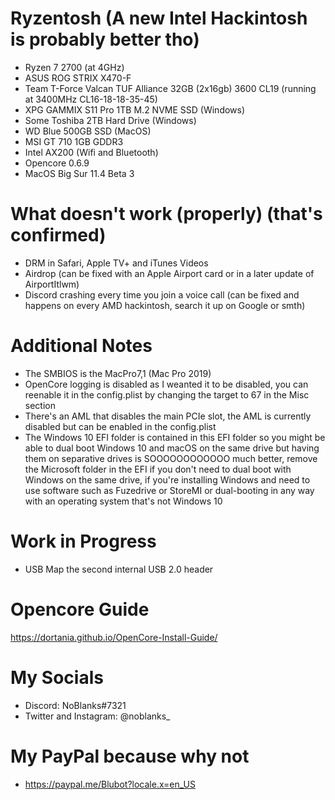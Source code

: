 # Ryzentosh (A new Intel Hackintosh is probably better tho)

- Ryzen 7 2700 (at 4GHz)
- ASUS ROG STRIX X470-F
- Team T-Force Valcan TUF Alliance 32GB (2x16gb) 3600 CL19 (running at 3400MHz CL16-18-18-35-45)
- XPG GAMMIX S11 Pro 1TB M.2 NVME SSD (Windows)
- Some Toshiba 2TB Hard Drive (Windows)
- WD Blue 500GB SSD (MacOS)
- MSI GT 710 1GB GDDR3
- Intel AX200 (Wifi and Bluetooth)
- Opencore 0.6.9
- MacOS Big Sur 11.4 Beta 3

# What doesn't work (properly) (that's confirmed)

- DRM in Safari, Apple TV+ and iTunes Videos
- Airdrop (can be fixed with an Apple Airport card or in a later update of AirportItlwm)
- Discord crashing every time you join a voice call (can be fixed and happens on every AMD hackintosh, search it up on Google or smth)

# Additional Notes
- The SMBIOS is the MacPro7,1 (Mac Pro 2019)
- OpenCore logging is disabled as I weanted it to be disabled, you can reenable it in the config.plist by changing the target to 67 in the Misc section
- There's an AML that disables the main PCIe slot, the AML is currently disabled but can be enabled in the config.plist
- The Windows 10 EFI folder is contained in this EFI folder so you might be able to dual boot Windows 10 and macOS on the same drive but having them on separative drives is SOOOOOOOOOOOO much better, remove the Microsoft folder in the EFI if you don't need to dual boot with Windows on the same drive, if you're installing Windows and need to use software such as Fuzedrive or StoreMI or dual-booting in any way with an operating system that's not Windows 10

# Work in Progress
- USB Map the second internal USB 2.0 header

# Opencore Guide
https://dortania.github.io/OpenCore-Install-Guide/

# My Socials
- Discord: NoBlanks#7321
- Twitter and Instagram: @noblanks_

# My PayPal because why not
- https://paypal.me/Blubot?locale.x=en_US
